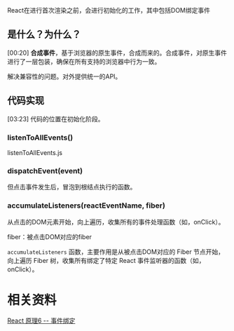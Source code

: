 
React在进行首次渲染之前，会进行初始化的工作，其中包括DOM绑定事件

## 是什么？为什么？
[00:20] 
**合成事件**，基于浏览器的原生事件，合成而来的。合成事件，对原生事件进行了一层包装，确保在所有支持的浏览器中行为一致。

解决兼容性的问题。对外提供统一的API。

## 代码实现
[03:23] 
代码的位置在初始化阶段。

### listenToAllEvents()
listenToAllEvents.js

### dispatchEvent(event)
但点击事件发生后，冒泡到根结点执行的函数。

### accumulateListeners(reactEventName, fiber)
从点击的DOM元素开始，向上遍历，收集所有的事件处理函数（如，onClick）。

fiber：被点击DOM对应的fiber

`accumulateListeners` 函数，主要作用是从被点击DOM对应的 Fiber 节点开始，向上遍历 Fiber 树，收集所有绑定了特定 React 事件监听器的函数（如，onClick）。




# 相关资料

[React 原理6 --  事件绑定](https://www.bilibili.com/video/BV1PxhaeNENR/?share_source=copy_web&vd_source=9c1e19a73fa7bd23bb37aa8d7467d862)